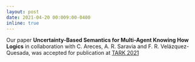 ```yaml
---
layout: post
date: 2021-04-20 00:009:00-0400
inline: true
---
```


Our paper **Uncertainty-Based Semantics for Multi-Agent Knowing How Logics** in collaboration with C. Areces, A. R. Saravia and F. R. Velázquez-Quesada, was accepted for publication at [TARK 2021](http://tsinghualogic.net/JRC/?page_id=2034)